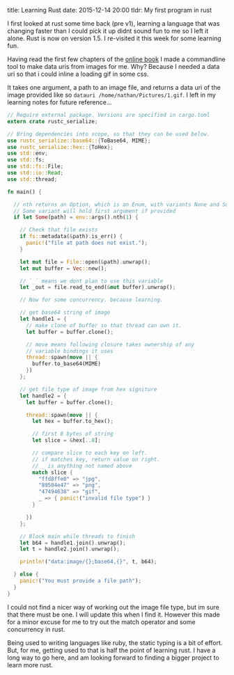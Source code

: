 title: Learning Rust
date: 2015-12-14 20:00
tldr: My first program in rust

I first looked at rust some time back (pre v1), learning a language that was changing
faster than I could pick it up didnt sound fun to me so I left it alone. Rust is
now on version 1.5. I re-visited it this week for some learning fun.

Having read the first few chapters of the [online book](https://doc.rust-lang.org/stable/book/)
I made a commandline tool to make data uris from images for me. Why? Because I
needed a data uri so that i could inline a loading gif in some css.

It takes one argument, a path to an image file, and returns a data uri of the
image provided like so `datauri /home/nathan/Pictures/1.gif`. I left in my learning
notes for future reference...

```rust
// Require external package. Versions are specified in cargo.toml
extern crate rustc_serialize;

// Bring dependencies into scope, so that they can be used below.
use rustc_serialize::base64::{ToBase64, MIME};
use rustc_serialize::hex::{ToHex};
use std::env;
use std::fs;
use std::fs::File;
use std::io::Read;
use std::thread;

fn main() {

  // nth returns an Option, which is an Enum, with variants None and Some
  // Some variant will hold first argument if provided
  if let Some(path) = env::args().nth(1) {

    // Check that file exists
    if fs::metadata(&path).is_err() {
      panic!("file at path does not exist.");
    }

    let mut file = File::open(&path).unwrap();
    let mut buffer = Vec::new();

    // `_` means we dont plan to use this variable
    let _out = file.read_to_end(&mut buffer).unwrap();

    // Now for some concurrency. because learning.

    // get base64 string of image
    let handle1 = {
      // make clone of buffer so that thread can own it.
      let buffer = buffer.clone();

      // move means following closure takes ownership of any
      // variable bindings it uses
      thread::spawn(move || {
        buffer.to_base64(MIME)
      })
    };

    // get file type of image from hex signiture
    let handle2 = {
      let buffer = buffer.clone();

      thread::spawn(move || {
        let hex = buffer.to_hex();

        // first 8 bytes of string
        let slice = &hex[..8];

        // compare slice to each key on left.
        // if matches key, return value on right.
        // _ is anything not named above
        match slice {
          "ffd8ffe0" => "jpg",
          "89504e47" => "png",
          "47494638" => "gif",
          _ => { panic!("invalid file type") }
        }

      })
    };

    // Block main while threads to finish
    let b64 = handle1.join().unwrap();
    let t = handle2.join().unwrap();

    println!("data:image/{};base64,{}", t, b64);

  } else {
    panic!("You must provide a file path");
  }
}
```

I could not find a nicer way of working out the image file type, but im sure that
there must be one. I will update this when I find it. However this made for a
minor excuse for me to try out the match operator and some concurrency in rust.

Being used to writing languages like ruby, the static typing is a bit of effort.
But, for me, getting used to that is half the point of learning rust. I have a
long way to go here, and am looking forward to finding a bigger project to learn
more rust.
